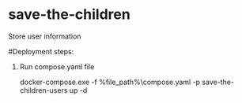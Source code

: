 # save-the-children
Store user information

#Deployment steps:

1. Run compose.yaml file

    docker-compose.exe -f %file_path%\compose.yaml -p save-the-children-users up -d